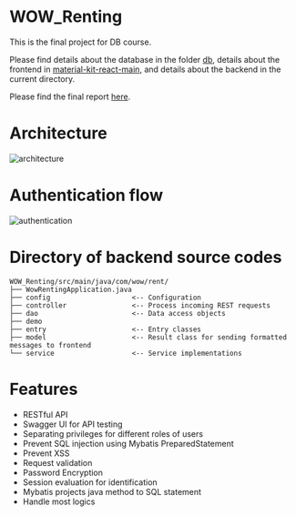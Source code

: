 # WOW_Renting

This is the final project for DB course.

Please find details about the database in the folder [db](https://github.com/Ethan-zc/WOW_Renting/tree/master/db), details about the frontend in [material-kit-react-main](https://github.com/Ethan-zc/WOW_Renting/tree/master/material-kit-react-main), and details about the backend in the current directory.

Please find the final report [here](https://github.com/superChoi7/WOW_Renting/blob/master/Project_Part_II.pdf).

# Architecture

![architecture](./material-kit-react-main/src/assets/report/arch.png)

# Authentication flow

![authentication](./material-kit-react-main/src/assets/report/auth.png)

# Directory of backend source codes

```
WOW_Renting/src/main/java/com/wow/rent/
├── WowRentingApplication.java
├── config                    <-- Configuration
├── controller                <-- Process incoming REST requests
├── dao                       <-- Data access objects
├── demo
├── entry                     <-- Entry classes
├── model                     <-- Result class for sending formatted messages to frontend
└── service                   <-- Service implementations
```

# Features

- RESTful API
- Swagger UI for API testing
- Separating privileges for different roles of users
- Prevent SQL injection using Mybatis PreparedStatement
- Prevent XSS
- Request validation 
- Password Encryption 
- Session evaluation for identification
- Mybatis projects java method to SQL statement
- Handle most logics
